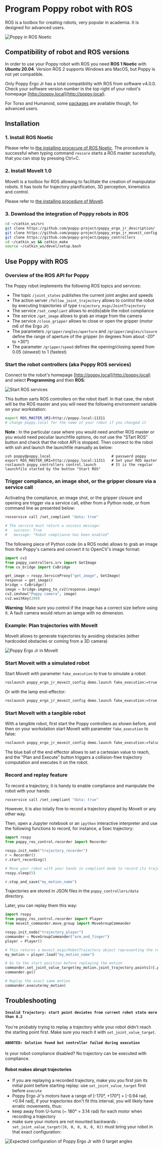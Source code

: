 # Program Poppy robot with ROS

ROS is a toolbox for creating robots, very popular in academia. It is designed for advanced users.

<img src="https://raw.githubusercontent.com/poppy-project/poppy_ergo_jr_description/master/doc/img/rviz.png" alt="Poppy in ROS Noetic" />

## Compatibility of robot and ROS versions

In order to use your Poppy robot with ROS you need **ROS 1 Noetic** with **Ubuntu 20.04**. Version ROS 2 supports Windows ans MacOS, but Poppy is not yet compatible.

Only Poppy Ergo Jr has a total compatibility with ROS from software v4.0.0. Check your software version number in the top right of your robot's homepage [http://poppy.local](http://poppy.local).

For Torso and Humanoid, some [packages](https://poppy.discourse.group/t/support-of-ros-available-for-poppy-ergo-jr/) are available though, for advanced users.


## Installation 
### 1. Install ROS Noetic

Please refer to [the installing procecure of ROS Noetic](https://wiki.ros.org/noetic/Installation/Ubuntu). The procedure is successful when typing command `roscore` starts a ROS master sucessfully, that you can stop by pressing Ctrl+C.

### 2. Install MoveIt 1.0

MoveIt is a toolbox for ROS allowing to facilitate the creation of manipulator robots. It has tools for trajectory planification, 3D perception, kinematics and control.

Please refer to [the installing procedure of MoveIt](https://moveit.ros.org/install/). 

### 3. Download the integration of Poppy robots in ROS

```bash
cd ~/catkin_ws/src
git clone https://github.com/poppy-project/poppy_ergo_jr_description/
git clone https://github.com/poppy-project/poppy_ergo_jr_moveit_config
git clone https://github.com/poppy-project/poppy_controllers
cd ~/catkin_ws && catkin_make
source ~/catkin_ws/devel/setup.bash
```

## Use Poppy with ROS
### Overview of the ROS API for Poppy

The Poppy robot implements the following ROS topics and services:

* The topic `/joint_states` publishes the current joint angles and speeds
* The action server `/follow_joint_trajectory` allows to control the robot by executing trajectories of type `trajectory_msgs/JointTrajectory`
* The service `/set_compliant` allows to en(dis)able the robot compliance
* The service `/get_image` allows to grab an image from the camera
* The service `/close_gripper` allows to close or open the gripper (motor m6 of the Ergo Jr)
* The parameters `/gripper/angles/aperture` and `/gripper/angles/closure` define the range of aperture of the gripper (in degrees from about -20° to +30°)
* The parameter `/gripper/speed` defines the opening/closing speed from 0.05 (slowest) to 1 (fastest)

### Start the robot controllers (aka Poppy ROS services)

Connect to the robot's homepage [http://poppy.local](http://poppy.local) and select **Programming** and then **ROS**:

<img src="/img/4.0.0/ros-start.png" alt="Start ROS services" />

This button sarts ROS controllers on the robot itself. In that case, the robot will be the ROS master and you will need the following environment variable on your workstation:

```bash
export ROS_MASTER_URI=http://poppy.local:11311
# change poppy.local for the name of your robot if you changed it
``` 

**Note** : In the particular case where you would need another ROS master or you would need peculiar launchfile options, do not use the "STart ROS" button and check that the robot API is stopped. Then connect to the robot with ssh and launch the launchfile manually as below:
```
ssh poppy@poppy.local                            # password poppy
export ROS_MASTER_URI=http://poppy.local:11311   # Set your ROS master
roslaunch poppy_controllers control.launch       # It is the regular launchfile started by the button "Start ROS"
```


###  Trigger compliance, an image shot, or the gripper closure via a service call

Activating the compliance, an image shot, or the gripper closure and opening are trigger via a service call, either from a Python node, or from command line as presented below:

```bash
rosservice call /set_compliant "data: true" 

# The service must return a success message:
#   success: True
#   message: "Robot compliance has been enabled"
```

The following piece of Python code (in a ROS node) allows to grab an image from the Poppy's camera and convert it to OpenCV's image format:

```python
import cv2
from poppy_controllers.srv import GetImage
from cv_bridge import CvBridge

get_image = rospy.ServiceProxy("get_image", GetImage)
response = get_image()
bridge = CvBridge()
image = bridge.imgmsg_to_cv2(response.image)
cv2.imshow("Poppy camera", image)
cv2.waitKey(200)
```
**Warning**: Make sure you control if the image has a correct size before using it. A fault camera would return an iamge with no dimension.

### Example: Plan trajectories with MoveIt

MoveIt allows to generate trajectories by avoiding obstacles (either hardcoded obstacles or coming from a 3D camera) 

<img src="https://github.com/poppy-project/poppy_ergo_jr_moveit_config/raw/36ffb295cf115a080b81aa6475ae512e88c9957a/doc/img/MoveIt.gif" alt="Poppy Ergo Jr in MoveIt" />

### Start Moveit with a simulated robot

Start MoveIt with parameter `fake_execution` to true to simulate a robot:
```bash
roslaunch poppy_ergo_jr_moveit_config demo.launch fake_execution:=true gripper:=true
```

Or with the lamp end-effector:
```bash
roslaunch poppy_ergo_jr_moveit_config demo.launch fake_execution:=true lamp:=true
```

### Start MoveIt with a tangible robot

With a tangible robot, first start the Poppy controllers as shown before, and then on your workstation start MoveIt with parameter `fake_execution` to false:
```bash
roslaunch poppy_ergo_jr_moveit_config demo.launch fake_execution:=false lamp:=true
```
The blue ball of the end effector allows to set a cartesian value to reach, and the "Plan and Execute" button triggers a collision-free trajectory computation and executes it on the robot.


### Record and replay feature
To record a trajectory, it is handy to enable compliance and manipulate the robot with your hands: 
```bash
rosservice call /set_compliant "data: true" 
```
However, it is also totally fine to record a trajectory played by MoveIt or any other way.

Then, open a Jupyter notebook or an `ipython` interactive interpreter and use the following functions to record, for instance, a 5sec trajectory:
```python
import rospy
from poppy_ros_control.recorder import Recorder

rospy.init_node("trajectory_recorder")
r = Recorder()
r.start_recording()

# Move your robot with your hands in compliant mode to record its trajectory
rospy.sleep(5)

r.stop_and_save("my_motion_name")
```

Trajectories are stored in JSON files in the `poppy_controllers/data` directory.

Later, you can replay them this way:


```python
import rospy
from poppy_ros_control.recorder import Player
from moveit_commander.move_group import MoveGroupCommander

rospy.init_node("trajectory_player")
commander = MoveGroupCommander("arm_and_finger")
player = Player()

# This returns a moveit_msgs/RobotTrajectory object representing the recorded trajectory
my_motion = player.load("my_motion_name")

# Go to the start position before replaying the motion
commander.set_joint_value_target(my_motion.joint_trajectory.points[0].positions)
commander.go()

# Replay the exact same motion
commander.execute(my_motion)
```

## Troubleshooting
#### `Invalid Trajectory: start point deviates from current robot state more than 0.2`
You're probably trying to replay a trajectory while your robot didn't reach the starting point first. Make sure you reach it with `set_joint_value_target`.

#### `ABORTED: Solution found but controller failed during execution`
Is your robot compliance disabled? No trajectory can be executed with compliance.

#### Robot makes abrupt trajectories
* If you are replaying a recorded trajectory, make you you first join its initial point before starting replay: use `set_joint_value_target` first before `execute`
* Poppy Ergo Jr's motors have a range of [-170°, +170°] = [-0.94 rad, +0.94 rad], if your trajectories don't fit this interval, you will likely have erratic movements, thus:
* keep away from U-turns (~ 180° = 3.14 rad) for each motor when recording a trajectory
* make sure your motors are not mounted backwards : `set_joint_value_target([0, 0, 0, 0, 0, 0])` must bring your robot in that exact configuration:

<img src="https://camo.githubusercontent.com/bda29f64b2e37ca0471eefff12f7981300e167c8/687474703a2f2f646f63732e706f7070792d70726f6a6563742e6f72672f656e2f617373656d626c792d6775696465732f6572676f2d6a722f696d672f6572676f5f746f6f6c732e676966" alt="Expected configuration of Poppy Ergo Jr with 0 target angles" />




